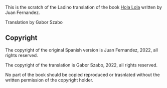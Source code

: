 
This is the scratch of the Ladino translation of the book [Hola Lola](https://1001reasonstolearnspanish.com/book/hola-lola/) written by Juan Fernandez.

Translation by Gabor Szabo

## Copyright

The copyright of the original Spanish version is Juan Fernandez, 2022, all rights reserved.

The copyright of the translation is Gabor Szabo, 2022, all rights reserved.

No part of the book should be copied reproduced or trasnlated without the written permission of the copyright holder.

